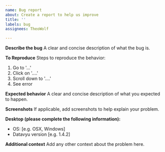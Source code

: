 ```yaml
---
name: Bug report
about: Create a report to help us improve
title: ''
labels: bug
assignees: TheoWolf

---
```


**Describe the bug**
A clear and concise description of what the bug is.

**To Reproduce**
Steps to reproduce the behavior:
1. Go to '...'
2. Click on '....'
3. Scroll down to '....'
4. See error

**Expected behavior**
A clear and concise description of what you expected to happen.

**Screenshots**
If applicable, add screenshots to help explain your problem.

**Desktop (please complete the following information):**
 - OS: [e.g. OSX, Windows]
 - Datavyu version [e.g. 1.4.2]

**Additional context**
Add any other context about the problem here.
